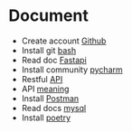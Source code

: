 # Document

- Create account [Github](https://github.com/)
- Install git [bash](https://git-scm.com/)
- Read doc [Fastapi](https://fastapi.tiangolo.com/)
- Install community [pycharm](https://www.jetbrains.com/pycharm/) 
- Restful [API](https://aws.amazon.com/what-is/restful-api/)
- API [meaning](https://aws.amazon.com/what-is/api/#:~:text=API%20stands%20for%20Application%20Programming,other%20using%20requests%20and%20responses.)
- Install [Postman](https://www.postman.com/)
- Read docs [mysql](https://www.w3schools.com/MySQL/default.asp)
- Install [poetry](https://python-poetry.org/)